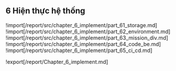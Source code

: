 ## **6 Hiện thực hệ thống**

<div style="page-break-after: always;"></div>

!import[/report/src/chapter_6_implement/part_61_storage.md]
!import[/report/src/chapter_6_implement/part_62_environment.md]
!import[/report/src/chapter_6_implement/part_63_mission_div.md]
!import[/report/src/chapter_6_implement/part_64_code_be.md]
!import[/report/src/chapter_6_implement/part_65_ci_cd.md]

!export[/report/Chapter_6_implement.md]
